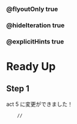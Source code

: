 ### @flyoutOnly true
### @hideIteration true
### @explicitHints true

# Ready Up

## Step 1
act 5 に変更ができました！


```template
    //
```
